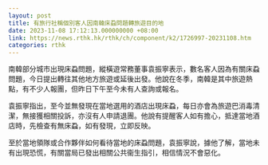 ```yaml
---
layout: post
title: 有旅行社稱個別客人因南韓床蝨問題轉旅遊目的地
date: 2023-11-08 17:12:13.000000000 +08:00
link: https://news.rthk.hk/rthk/ch/component/k2/1726997-20231108.htm
categories: rthk
---
```


南韓部分城市出現床蝨問題，縱橫遊常務董事袁振寧表示，數名客人因為有關床蝨問題，今日提出轉往其他地方旅遊或延後出發。他說在冬季，南韓是其中旅遊熱點，有不少人報團，但昨日下午至今未有人查詢或報名。

袁振寧指出，至今並無發現在當地選用的酒店出現床蝨，每日亦會為旅遊巴消毒清潔，無接獲相關投訴，亦沒有人申請退團。他說有提醒客人如有擔心，抵達當地酒店時，先檢查有無床蝨，如有發現，立即反映。

至於當地領隊或合作夥伴如何看待當地的床蝨問題，袁振寧說，據他了解，當地未有出現恐慌，有關當局已發出相關公共衞生指引，相信情況不會惡化。
